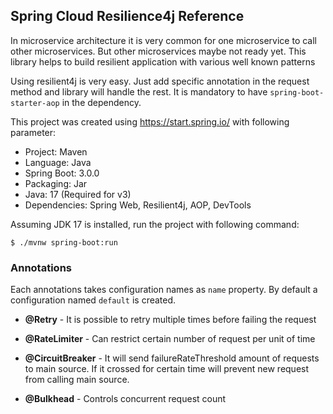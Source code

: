 ## Spring Cloud Resilience4j Reference

In microservice architecture it is very common for one microservice to call other
microservices. But other microservices maybe not ready yet. This library helps
to build resilient application with various well known patterns


Using resilient4j is very easy. Just add specific annotation in the request method and library
will handle the rest. It is mandatory to have `spring-boot-starter-aop` in the dependency.

This project was created using https://start.spring.io/ with following parameter:

* Project: Maven
* Language: Java
* Spring Boot: 3.0.0
* Packaging: Jar
* Java: 17 (Required for v3)
* Dependencies: Spring Web, Resilient4j, AOP, DevTools


Assuming JDK 17 is installed, run the project with following command:

```shell
$ ./mvnw spring-boot:run
```

### Annotations

Each annotations takes configuration names as `name` property. By default a configuration
named `default` is created.

* **@Retry** - It is possible to retry multiple times before failing the request

* **@RateLimiter** - Can restrict certain number of request per unit of time

* **@CircuitBreaker** - It will send failureRateThreshold amount of requests to main source. If
it crossed for certain time will prevent new request from calling main source.

* **@Bulkhead** - Controls concurrent request count
